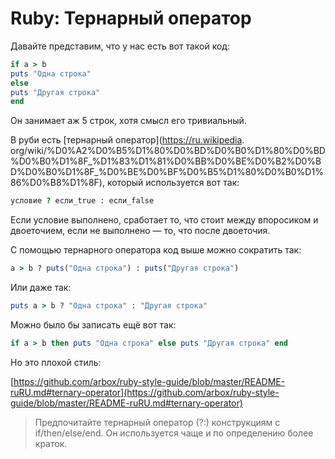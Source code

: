 # Ruby: Тернарный оператор

Давайте представим, что у нас есть вот такой код:

```ruby
if a > b
puts "Одна строка"
else
puts "Другая строка"
end
```

Он занимает аж 5 строк, хотя смысл его тривиальный.

В руби есть [тернарный оператор](https://ru.wikipedia.
org/wiki/%D0%A2%D0%B5%D1%80%D0%BD%D0%B0%D1%80%D0%BD%D0%B0%D1%8F_%D1%83%D1%81%D0%BB%D0%BE%D0%B2%D0%BD%D0%B0%D1%8F_%D0%BE%D0%BF%D0%B5%D1%80%D0%B0%D1%86%D0%B8%D1%8F), который используется вот так:

```ruby
условие ? если_true : если_false
```

Если условие выполнено, сработает то, что стоит между впоросиком и двоеточием, если не выполнено — то, что после двоеточия.

С помощью тернарного оператора код выше можно сократить так:
```ruby
a > b ? puts("Одна строка") : puts("Другая строка")
```

Или даже так:

```ruby
puts a > b ? "Одна строка" : "Другая строка"
```

Можно было бы записать ещё вот так:

```ruby
if a > b then puts "Одна строка" else puts "Другая строка" end
```

Но это плохой стиль:

[https://github.com/arbox/ruby-style-guide/blob/master/README-ruRU.md#ternary-operator](https://github.com/arbox/ruby-style-guide/blob/master/README-ruRU.md#ternary-operator)

> Предпочитайте тернарный оператор (?:) конструкциям с if/then/else/end. Он используется чаще и по определению более 
> краток.
